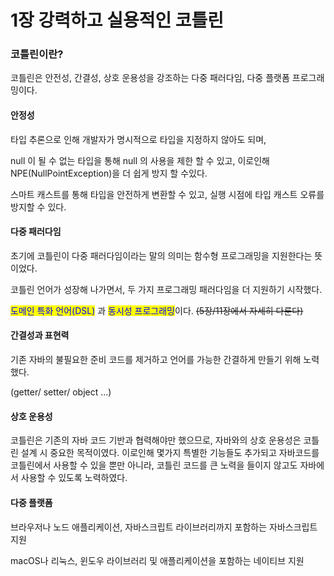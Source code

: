 # 1장 강력하고 실용적인 코틀린

### 코틀린이란?

코틀린은 안전성, 간결성, 상호 운용성을 강조하는 다중 패러다임, 다중 플랫폼 프로그래밍이다.

#### 안정성

타입 추론으로 인해 개발자가 명시적으로 타입을 지정하지 않아도 되며,&#x20;

null 이 될 수 없는 타입을 통해 null 의 사용을 제한 할 수 있고, 이로인해 NPE(NullPointException)을 더 쉽게 방지 할 수있다.

스마트 캐스트를 통해 타입을 안전하게 변환할 수 있고, 실행 시점에 타입 캐스트 오류를 방지할 수 있다.

#### 다중 패러다임

초기에 코틀린이 다중 패러다임이라는 말의 의미는 함수형 프로그래밍을 지원한다는 뜻이었다.

코틀린 언어가 성장해 나가면서, 두 가지 프로그래밍 패러다임을 더 지원하기 시작했다.

<mark style="color:blue;">도메인 특화 언어(DSL)</mark> <mark style="background-color:yellow;"></mark> 과 <mark style="color:blue;">동시성 프로그래밍</mark>이다. ~~(5장/11장에서 자세히 다룬다)~~

#### 간결성과 표현력

기존 자바의 불필요한 준비 코드를 제거하고 언어를 가능한 간결하게 만들기 위해 노력했다.

(getter/ setter/ object ...)

#### 상호 운용성

코틀린은 기존의 자바 코드 기반과 협력해야만 했으므로, 자바와의 상호 운용성은 코틀린 설계 시 중요한 목적이였다. 이로인해 몇가지 특별한 기능들도 추가되고 자바코드를 코틀린에서 사용할 수 있을 뿐만 아니라, 코틀린 코드를 큰 노력을 들이지 않고도 자바에서 사용할 수 있도록 노력하였다.

#### 다중 플랫폼

브라우저나 노드 애플리케이션, 자바스크립트 라이브러리까지 포함하는 자바스크립트 지원

macOS나 리눅스, 윈도우 라이브러리 및 애플리케이션을 포함하는 네이티브 지원

